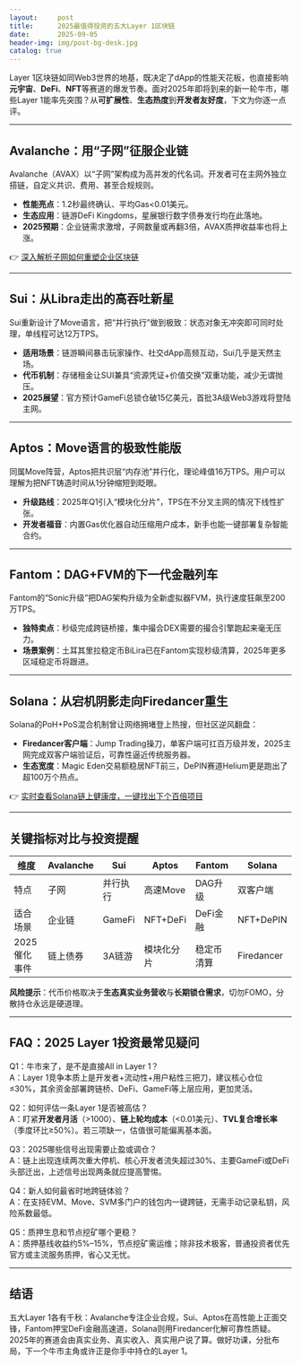 ```yaml
---
layout:     post
title:      2025最值得投资的五大Layer 1区块链
date:       2025-09-05
header-img: img/post-bg-desk.jpg
catalog: true
---
```


Layer 1区块链如同Web3世界的地基，既决定了dApp的性能天花板，也直接影响**元宇宙**、**DeFi**、**NFT**等赛道的爆发节奏。面对2025年即将到来的新一轮牛市，哪些Layer 1能率先突围？从**可扩展性**、**生态热度**到**开发者友好度**，下文为你逐一点评。

---

## Avalanche：用“子网”征服企业链

Avalanche（AVAX）以“子网”架构成为高并发的代名词。开发者可在主网外独立搭链，自定义共识、费用、甚至合规规则。

- **性能亮点**：1.2秒最终确认、平均Gas<0.01美元。  
- **生态应用**：链游DeFi Kingdoms，星展银行数字债券发行均在此落地。  
- **2025预期**：企业链需求激增，子网数量或再翻3倍，AVAX质押收益率也将上涨。

👉 [深入解析子网如何重塑企业区块链](https://okxdog.com/)

---

## Sui：从Libra走出的高吞吐新星

Sui重新设计了Move语言，把“并行执行”做到极致：状态对象无冲突即可同时处理，单线程可达12万TPS。

- **适用场景**：链游瞬间暴击玩家操作、社交dApp高频互动，Sui几乎是天然主场。  
- **代币机制**：存储租金让SUI兼具“资源凭证+价值交换”双重功能，减少无谓抛压。  
- **2025展望**：官方预计GameFi总锁仓破15亿美元，首批3A级Web3游戏将登陆主网。

---

## Aptos：Move语言的极致性能版

同属Move阵营，Aptos把共识层“内存池”并行化，理论峰值16万TPS。用户可以理解为把NFT铸造时间从1分钟缩短到眨眼。

- **升级路线**：2025年Q1引入“模块化分片”，TPS在不分叉主网的情况下线性扩张。  
- **开发者福音**：内置Gas优化器自动压缩用户成本，新手也能一键部署复杂智能合约。

---

## Fantom：DAG+FVM的下一代金融列车

Fantom的“Sonic升级”把DAG架构升级为全新虚拟器FVM，执行速度狂飙至200万TPS。

- **独特卖点**：秒级完成跨链桥接，集中撮合DEX需要的撮合引擎跑起来毫无压力。  
- **场景案例**：土耳其里拉稳定币BiLira已在Fantom实现秒级清算，2025年更多区域稳定币将跟进。

---

## Solana：从宕机阴影走向Firedancer重生

Solana的PoH+PoS混合机制曾让网络拥堵登上热搜，但社区逆风翻盘：

- **Firedancer客户端**：Jump Trading操刀，单客户端可扛百万级并发，2025主网完成双客户端验证后，可靠性逼近传统服务器。  
- **生态宽度**：Magic Eden交易额稳居NFT前三，DePIN赛道Helium更是跑出了超100万个热点。

👉 [实时查看Solana链上健康度，一键找出下个百倍项目](https://okxdog.com/)

---

## 关键指标对比与投资提醒

| 维度           | Avalanche       | Sui            | Aptos          | Fantom         | Solana         |
|----------------|-----------------|----------------|----------------|----------------|----------------|
| 特点           | 子网           | 并行执行       | 高速Move       | DAG升级        | 双客户端       |
| 适合场景       | 企业链          | GameFi         | NFT+DeFi       | DeFi金融       | NFT+DePIN      |
| 2025催化事件   | 链上债券        | 3A链游         | 模块化分片     | 稳定币清算     | Firedancer      |

**风险提示**：代币价格取决于**生态真实业务营收**与**长期锁仓需求**，切勿FOMO，分散持仓永远是硬道理。

---

## FAQ：2025 Layer 1投资最常见疑问

Q1：牛市来了，是不是直接All in Layer 1？  
A：Layer 1竞争本质上是开发者+流动性+用户粘性三把刀，建议核心仓位≤30%，其余资金部署跨链桥、DeFi、GameFi等上层应用，更加灵活。

Q2：如何评估一条Layer 1是否被高估？  
A：盯紧**开发者月活**（>1000）、**链上轮均成本**（<0.01美元）、**TVL复合增长率**（季度环比≥50%）。若三项缺一，估值很可能偏离基本面。

Q3：2025哪些信号出现需要止盈或调仓？  
A：链上出现连续两次重大停机、核心开发者流失超过30%、主要GameFi或DeFi头部迁出，上述信号出现两条就应提高警惕。

Q4：新人如何最省时地跨链体验？  
A：在支持EVM、Move、SVM多门户的钱包内一键跨链，无需手动记录私钥，风险系数最低。

Q5：质押生息和节点挖矿哪个更稳？  
A：质押基线收益约5%–15%，节点挖矿需运维；除非技术极客，普通投资者优先官方或主流服务质押，省心又无忧。

---

## 结语

五大Layer 1各有千秋：Avalanche专注企业合规，Sui、Aptos在高性能上正面交锋，Fantom押宝DeFi金融高速道，Solana则用Firedancer化解可靠性质疑。2025年的赛道会由真实业务、真实收入、真实用户说了算。做好功课，分批布局，下一个牛市主角或许正是你手中持仓的Layer 1。